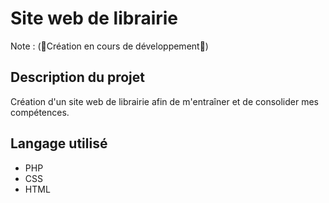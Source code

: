 # Site web de librairie

Note : (🚧Création en cours de développement🚧)

## Description du projet
Création d'un site web de librairie afin de m'entraîner et de consolider mes compétences.

## Langage utilisé 
- PHP
- CSS
- HTML